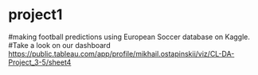 # project1
#making football predictions using European Soccer database on Kaggle. 
#Take a look on our dashboard https://public.tableau.com/app/profile/mikhail.ostapinskii/viz/CL-DA-Project_3-5/sheet4 
